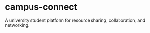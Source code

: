 # campus-connect
A university student platform for resource sharing, collaboration, and networking.
